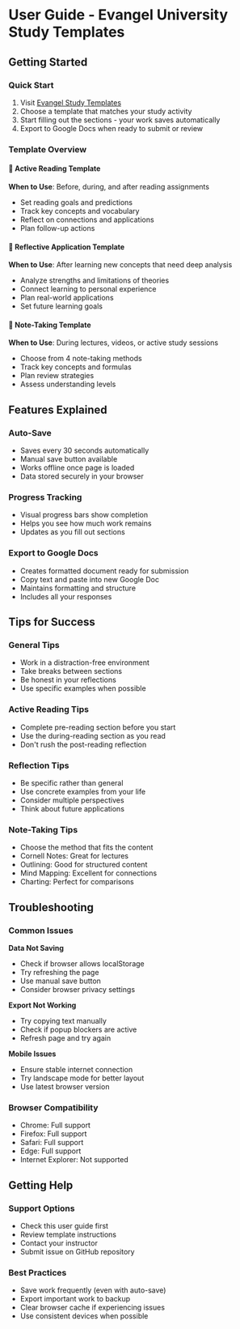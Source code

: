 # User Guide - Evangel University Study Templates

## Getting Started

### Quick Start
1. Visit [Evangel Study Templates](https://yourusername.github.io/evangel-study-templates/)
2. Choose a template that matches your study activity
3. Start filling out the sections - your work saves automatically
4. Export to Google Docs when ready to submit or review

### Template Overview

#### 📖 Active Reading Template
**When to Use**: Before, during, and after reading assignments
- Set reading goals and predictions
- Track key concepts and vocabulary
- Reflect on connections and applications
- Plan follow-up actions

#### 🤔 Reflective Application Template  
**When to Use**: After learning new concepts that need deep analysis
- Analyze strengths and limitations of theories
- Connect learning to personal experience
- Plan real-world applications
- Set future learning goals

#### 📝 Note-Taking Template
**When to Use**: During lectures, videos, or active study sessions
- Choose from 4 note-taking methods
- Track key concepts and formulas
- Plan review strategies
- Assess understanding levels

## Features Explained

### Auto-Save
- Saves every 30 seconds automatically
- Manual save button available
- Works offline once page is loaded
- Data stored securely in your browser

### Progress Tracking
- Visual progress bars show completion
- Helps you see how much work remains
- Updates as you fill out sections

### Export to Google Docs
- Creates formatted document ready for submission
- Copy text and paste into new Google Doc
- Maintains formatting and structure
- Includes all your responses

## Tips for Success

### General Tips
- Work in a distraction-free environment
- Take breaks between sections
- Be honest in your reflections
- Use specific examples when possible

### Active Reading Tips
- Complete pre-reading section before you start
- Use the during-reading section as you read
- Don't rush the post-reading reflection

### Reflection Tips
- Be specific rather than general
- Use concrete examples from your life
- Consider multiple perspectives
- Think about future applications

### Note-Taking Tips
- Choose the method that fits the content
- Cornell Notes: Great for lectures
- Outlining: Good for structured content
- Mind Mapping: Excellent for connections
- Charting: Perfect for comparisons

## Troubleshooting

### Common Issues

**Data Not Saving**
- Check if browser allows localStorage
- Try refreshing the page
- Use manual save button
- Consider browser privacy settings

**Export Not Working**
- Try copying text manually
- Check if popup blockers are active
- Refresh page and try again

**Mobile Issues**
- Ensure stable internet connection
- Try landscape mode for better layout
- Use latest browser version

### Browser Compatibility
- Chrome: Full support
- Firefox: Full support  
- Safari: Full support
- Edge: Full support
- Internet Explorer: Not supported

## Getting Help

### Support Options
- Check this user guide first
- Review template instructions
- Contact your instructor
- Submit issue on GitHub repository

### Best Practices
- Save work frequently (even with auto-save)
- Export important work to backup
- Clear browser cache if experiencing issues
- Use consistent devices when possible
